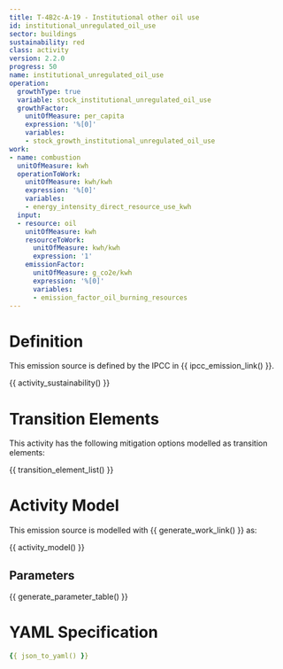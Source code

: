 ```yaml
---
title: T-4B2c-A-19 - Institutional other oil use
id: institutional_unregulated_oil_use
sector: buildings
sustainability: red
class: activity
version: 2.2.0
progress: 50
name: institutional_unregulated_oil_use
operation:
  growthType: true
  variable: stock_institutional_unregulated_oil_use
  growthFactor:
    unitOfMeasure: per_capita
    expression: '%[0]'
    variables:
    - stock_growth_institutional_unregulated_oil_use
work:
- name: combustion
  unitOfMeasure: kwh
  operationToWork:
    unitOfMeasure: kwh/kwh
    expression: '%[0]'
    variables:
    - energy_intensity_direct_resource_use_kwh
  input:
  - resource: oil
    unitOfMeasure: kwh
    resourceToWork:
      unitOfMeasure: kwh/kwh
      expression: '1'
    emissionFactor:
      unitOfMeasure: g_co2e/kwh
      expression: '%[0]'
      variables:
      - emission_factor_oil_burning_resources
---
```

# Definition
This emission source is defined by the IPCC in {{ ipcc_emission_link() }}.


{{ activity_sustainability() }}

# Transition Elements

This activity has the following mitigation options modelled as transition elements:

{{ transition_element_list() }}

# Activity Model
This emission source is modelled with {{ generate_work_link() }} as:

{{ activity_model() }}

## Parameters

{{ generate_parameter_table() }}

# YAML Specification

```yaml
{{ json_to_yaml() }}
```